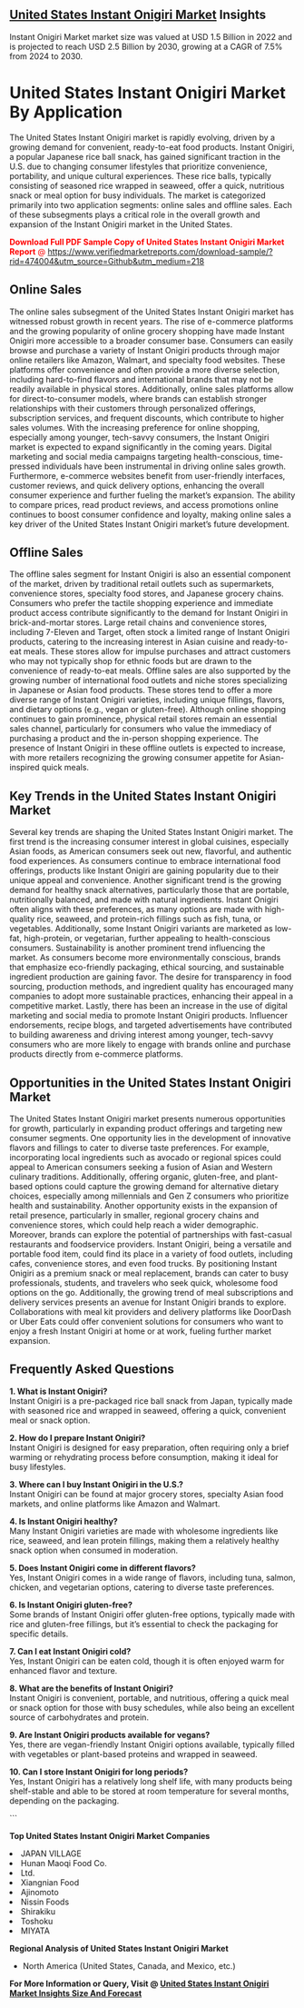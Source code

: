 <h2><a href="https://www.verifiedmarketreports.com/download-sample/?rid=474004&amp;utm_source=Github&amp;utm_medium=218" target="_blank">United States Instant Onigiri Market</a> Insights</h2><p>Instant Onigiri Market market size was valued at USD 1.5 Billion in 2022 and is projected to reach USD 2.5 Billion by 2030, growing at a CAGR of 7.5% from 2024 to 2030.</p><p> <h1>United States Instant Onigiri Market By Application</h1> <p>The United States Instant Onigiri market is rapidly evolving, driven by a growing demand for convenient, ready-to-eat food products. Instant Onigiri, a popular Japanese rice ball snack, has gained significant traction in the U.S. due to changing consumer lifestyles that prioritize convenience, portability, and unique cultural experiences. These rice balls, typically consisting of seasoned rice wrapped in seaweed, offer a quick, nutritious snack or meal option for busy individuals. The market is categorized primarily into two application segments: online sales and offline sales. Each of these subsegments plays a critical role in the overall growth and expansion of the Instant Onigiri market in the United States. <p><span class=""><span style="color: #ff0000;"><strong>Download Full PDF Sample Copy of United States Instant Onigiri Market Report</strong> @ </span><a href="https://www.verifiedmarketreports.com/download-sample/?rid=474004&amp;utm_source=Github&amp;utm_medium=218" target="_blank">https://www.verifiedmarketreports.com/download-sample/?rid=474004&amp;utm_source=Github&amp;utm_medium=218</a></span></p></p> <h2>Online Sales</h2> <p>The online sales subsegment of the United States Instant Onigiri market has witnessed robust growth in recent years. The rise of e-commerce platforms and the growing popularity of online grocery shopping have made Instant Onigiri more accessible to a broader consumer base. Consumers can easily browse and purchase a variety of Instant Onigiri products through major online retailers like Amazon, Walmart, and specialty food websites. These platforms offer convenience and often provide a more diverse selection, including hard-to-find flavors and international brands that may not be readily available in physical stores. Additionally, online sales platforms allow for direct-to-consumer models, where brands can establish stronger relationships with their customers through personalized offerings, subscription services, and frequent discounts, which contribute to higher sales volumes. With the increasing preference for online shopping, especially among younger, tech-savvy consumers, the Instant Onigiri market is expected to expand significantly in the coming years. Digital marketing and social media campaigns targeting health-conscious, time-pressed individuals have been instrumental in driving online sales growth. Furthermore, e-commerce websites benefit from user-friendly interfaces, customer reviews, and quick delivery options, enhancing the overall consumer experience and further fueling the market’s expansion. The ability to compare prices, read product reviews, and access promotions online continues to boost consumer confidence and loyalty, making online sales a key driver of the United States Instant Onigiri market’s future development. <h2>Offline Sales</h2> <p>The offline sales segment for Instant Onigiri is also an essential component of the market, driven by traditional retail outlets such as supermarkets, convenience stores, specialty food stores, and Japanese grocery chains. Consumers who prefer the tactile shopping experience and immediate product access contribute significantly to the demand for Instant Onigiri in brick-and-mortar stores. Large retail chains and convenience stores, including 7-Eleven and Target, often stock a limited range of Instant Onigiri products, catering to the increasing interest in Asian cuisine and ready-to-eat meals. These stores allow for impulse purchases and attract customers who may not typically shop for ethnic foods but are drawn to the convenience of ready-to-eat meals. Offline sales are also supported by the growing number of international food outlets and niche stores specializing in Japanese or Asian food products. These stores tend to offer a more diverse range of Instant Onigiri varieties, including unique fillings, flavors, and dietary options (e.g., vegan or gluten-free). Although online shopping continues to gain prominence, physical retail stores remain an essential sales channel, particularly for consumers who value the immediacy of purchasing a product and the in-person shopping experience. The presence of Instant Onigiri in these offline outlets is expected to increase, with more retailers recognizing the growing consumer appetite for Asian-inspired quick meals. <h2>Key Trends in the United States Instant Onigiri Market</h2> <p>Several key trends are shaping the United States Instant Onigiri market. The first trend is the increasing consumer interest in global cuisines, especially Asian foods, as American consumers seek out new, flavorful, and authentic food experiences. As consumers continue to embrace international food offerings, products like Instant Onigiri are gaining popularity due to their unique appeal and convenience. Another significant trend is the growing demand for healthy snack alternatives, particularly those that are portable, nutritionally balanced, and made with natural ingredients. Instant Onigiri often aligns with these preferences, as many options are made with high-quality rice, seaweed, and protein-rich fillings such as fish, tuna, or vegetables. Additionally, some Instant Onigiri variants are marketed as low-fat, high-protein, or vegetarian, further appealing to health-conscious consumers. Sustainability is another prominent trend influencing the market. As consumers become more environmentally conscious, brands that emphasize eco-friendly packaging, ethical sourcing, and sustainable ingredient production are gaining favor. The desire for transparency in food sourcing, production methods, and ingredient quality has encouraged many companies to adopt more sustainable practices, enhancing their appeal in a competitive market. Lastly, there has been an increase in the use of digital marketing and social media to promote Instant Onigiri products. Influencer endorsements, recipe blogs, and targeted advertisements have contributed to building awareness and driving interest among younger, tech-savvy consumers who are more likely to engage with brands online and purchase products directly from e-commerce platforms. <h2>Opportunities in the United States Instant Onigiri Market</h2> <p>The United States Instant Onigiri market presents numerous opportunities for growth, particularly in expanding product offerings and targeting new consumer segments. One opportunity lies in the development of innovative flavors and fillings to cater to diverse taste preferences. For example, incorporating local ingredients such as avocado or regional spices could appeal to American consumers seeking a fusion of Asian and Western culinary traditions. Additionally, offering organic, gluten-free, and plant-based options could capture the growing demand for alternative dietary choices, especially among millennials and Gen Z consumers who prioritize health and sustainability. Another opportunity exists in the expansion of retail presence, particularly in smaller, regional grocery chains and convenience stores, which could help reach a wider demographic. Moreover, brands can explore the potential of partnerships with fast-casual restaurants and foodservice providers. Instant Onigiri, being a versatile and portable food item, could find its place in a variety of food outlets, including cafes, convenience stores, and even food trucks. By positioning Instant Onigiri as a premium snack or meal replacement, brands can cater to busy professionals, students, and travelers who seek quick, wholesome food options on the go. Additionally, the growing trend of meal subscriptions and delivery services presents an avenue for Instant Onigiri brands to explore. Collaborations with meal kit providers and delivery platforms like DoorDash or Uber Eats could offer convenient solutions for consumers who want to enjoy a fresh Instant Onigiri at home or at work, fueling further market expansion. <h2>Frequently Asked Questions</h2> <p><b>1. What is Instant Onigiri?</b><br>Instant Onigiri is a pre-packaged rice ball snack from Japan, typically made with seasoned rice and wrapped in seaweed, offering a quick, convenient meal or snack option.</p> <p><b>2. How do I prepare Instant Onigiri?</b><br>Instant Onigiri is designed for easy preparation, often requiring only a brief warming or rehydrating process before consumption, making it ideal for busy lifestyles.</p> <p><b>3. Where can I buy Instant Onigiri in the U.S.?</b><br>Instant Onigiri can be found at major grocery stores, specialty Asian food markets, and online platforms like Amazon and Walmart.</p> <p><b>4. Is Instant Onigiri healthy?</b><br>Many Instant Onigiri varieties are made with wholesome ingredients like rice, seaweed, and lean protein fillings, making them a relatively healthy snack option when consumed in moderation.</p> <p><b>5. Does Instant Onigiri come in different flavors?</b><br>Yes, Instant Onigiri comes in a wide range of flavors, including tuna, salmon, chicken, and vegetarian options, catering to diverse taste preferences.</p> <p><b>6. Is Instant Onigiri gluten-free?</b><br>Some brands of Instant Onigiri offer gluten-free options, typically made with rice and gluten-free fillings, but it’s essential to check the packaging for specific details.</p> <p><b>7. Can I eat Instant Onigiri cold?</b><br>Yes, Instant Onigiri can be eaten cold, though it is often enjoyed warm for enhanced flavor and texture.</p> <p><b>8. What are the benefits of Instant Onigiri?</b><br>Instant Onigiri is convenient, portable, and nutritious, offering a quick meal or snack option for those with busy schedules, while also being an excellent source of carbohydrates and protein.</p> <p><b>9. Are Instant Onigiri products available for vegans?</b><br>Yes, there are vegan-friendly Instant Onigiri options available, typically filled with vegetables or plant-based proteins and wrapped in seaweed.</p> <p><b>10. Can I store Instant Onigiri for long periods?</b><br>Yes, Instant Onigiri has a relatively long shelf life, with many products being shelf-stable and able to be stored at room temperature for several months, depending on the packaging.</p> ```</p><p><strong>Top United States Instant Onigiri Market Companies</strong></p><div data-test-id=""><p><li>JAPAN VILLAGE</li><li> Hunan Maoqi Food Co.</li><li> Ltd.</li><li> Xiangnian Food</li><li> Ajinomoto</li><li> Nissin Foods</li><li> Shirakiku</li><li> Toshoku</li><li> MIYATA</li></p><div><strong>Regional Analysis of&nbsp;United States Instant Onigiri Market</strong></div><ul><li dir="ltr"><p dir="ltr">North America&nbsp;(United States, Canada, and Mexico, etc.)</p></li></ul><p><strong>For More Information or Query, Visit @&nbsp;</strong><strong><a href="https://www.verifiedmarketreports.com/product/instant-onigiri-market/?utm_source=Github&amp;utm_medium=218" target="_blank">United States Instant Onigiri Market Insights Size And Forecast</a></strong></p></div>
